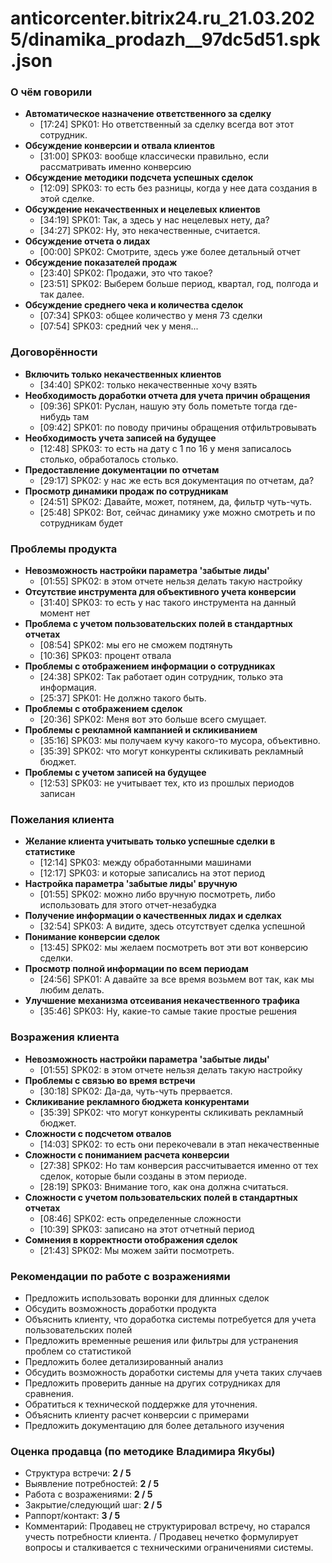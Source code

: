 # anticorcenter.bitrix24.ru_21.03.2025/dinamika_prodazh__97dc5d51.spk.json

### О чём говорили
- **Автоматическое назначение ответственного за сделку**
  - [17:24] SPK01: Но ответственный за сделку всегда вот этот сотрудник.
- **Обсуждение конверсии и отвала клиентов**
  - [31:00] SPK03: вообще классически правильно, если рассматривать именно конверсию
- **Обсуждение методики подсчета успешных сделок**
  - [12:09] SPK03: то есть без разницы, когда у нее дата создания в этой сделке.
- **Обсуждение некачественных и нецелевых клиентов**
  - [34:19] SPK01: Так, а здесь у нас нецелевых нету, да?
  - [34:27] SPK02: Ну, это некачественные, считается.
- **Обсуждение отчета о лидах**
  - [00:00] SPK02: Смотрите, здесь уже более детальный отчет
- **Обсуждение показателей продаж**
  - [23:40] SPK02: Продажи, это что такое?
  - [23:51] SPK02: Выберем больше период, квартал, год, полгода и так далее.
- **Обсуждение среднего чека и количества сделок**
  - [07:34] SPK03: общее количество у меня 73 сделки
  - [07:54] SPK03: средний чек у меня...

### Договорённости
- **Включить только некачественных клиентов**
  - [34:40] SPK02: только некачественные хочу взять
- **Необходимость доработки отчета для учета причин обращения**
  - [09:36] SPK01: Руслан, нашую эту боль пометьте тогда где-нибудь там
  - [09:42] SPK01: по поводу причины обращения отфильтровывать
- **Необходимость учета записей на будущее**
  - [12:48] SPK03: то есть на дату с 1 по 16 у меня записалось столько, обработалось столько.
- **Предоставление документации по отчетам**
  - [29:17] SPK02: у нас же есть вся документация по отчетам, да?
- **Просмотр динамики продаж по сотрудникам**
  - [24:51] SPK02: Давайте, может, потянем, да, фильтр чуть-чуть.
  - [25:48] SPK02: Вот, сейчас динамику уже можно смотреть и по сотрудникам будет

### Проблемы продукта
- **Невозможность настройки параметра 'забытые лиды'**
  - [01:55] SPK02: в этом отчете нельзя делать такую настройку
- **Отсутствие инструмента для объективного учета конверсии**
  - [31:40] SPK03: то есть у нас такого инструмента на данный момент нет
- **Проблема с учетом пользовательских полей в стандартных отчетах**
  - [08:54] SPK02: мы его не сможем подтянуть
  - [10:36] SPK03: процент отвала
- **Проблемы с отображением информации о сотрудниках**
  - [24:38] SPK02: Так работает один сотрудник, только эта информация.
  - [25:37] SPK01: Не должно такого быть.
- **Проблемы с отображением сделок**
  - [20:36] SPK02: Меня вот это больше всего смущает.
- **Проблемы с рекламной кампанией и скликиванием**
  - [35:16] SPK03: мы получаем кучу какого-то мусора, объективно.
  - [35:39] SPK02: что могут конкуренты скликивать рекламный бюджет.
- **Проблемы с учетом записей на будущее**
  - [12:53] SPK03: не учитывает тех, кто из прошлых периодов записан

### Пожелания клиента
- **Желание клиента учитывать только успешные сделки в статистике**
  - [12:14] SPK03: между обработанными машинами
  - [12:17] SPK03: и которые записались на этот период
- **Настройка параметра 'забытые лиды' вручную**
  - [01:55] SPK02: можно либо вручную посмотреть, либо использовать для этого отчет-незабудка
- **Получение информации о качественных лидах и сделках**
  - [32:54] SPK03: А видите, здесь отсутствует сделка успешной
- **Понимание конверсии сделок**
  - [13:45] SPK02: мы желаем посмотреть вот эти вот конверсию сделки.
- **Просмотр полной информации по всем периодам**
  - [24:56] SPK01: А давайте за все время возьмем вот так, как мы любим делать.
- **Улучшение механизма отсеивания некачественного трафика**
  - [35:46] SPK03: Ну, какие-то самые такие простые решения

### Возражения клиента
- **Невозможность настройки параметра 'забытые лиды'**
  - [01:55] SPK02: в этом отчете нельзя делать такую настройку
- **Проблемы с связью во время встречи**
  - [30:18] SPK02: Да-да, чуть-чуть прервается.
- **Скликивание рекламного бюджета конкурентами**
  - [35:39] SPK02: что могут конкуренты скликивать рекламный бюджет.
- **Сложности с подсчетом отвалов**
  - [14:03] SPK02: то есть они перекочевали в этап некачественные
- **Сложности с пониманием расчета конверсии**
  - [27:38] SPK02: Но там конверсия рассчитывается именно от тех сделок, которые были созданы в этом периоде.
  - [28:19] SPK03: Внимание того, как она должна считаться.
- **Сложности с учетом пользовательских полей в стандартных отчетах**
  - [08:46] SPK02: есть определенные сложности
  - [10:39] SPK03: записано на этот отчетный период
- **Сомнения в корректности отображения сделок**
  - [21:43] SPK02: Мы можем зайти посмотреть.

### Рекомендации по работе с возражениями
- Предложить использовать воронки для длинных сделок
- Обсудить возможность доработки продукта
- Объяснить клиенту, что доработка системы потребуется для учета пользовательских полей
- Предложить временные решения или фильтры для устранения проблем со статистикой
- Предложить более детализированный анализ
- Обсудить возможность доработки системы для учета таких случаев
- Предложить проверить данные на других сотрудниках для сравнения.
- Обратиться к технической поддержке для уточнения.
- Объяснить клиенту расчет конверсии с примерами
- Предложить документацию для более детального изучения

### Оценка продавца (по методике Владимира Якубы)
- Структура встречи: **2 / 5**
- Выявление потребностей: **2 / 5**
- Работа с возражениями: **2 / 5**
- Закрытие/следующий шаг: **2 / 5**
- Раппорт/контакт: **3 / 5**
- Комментарий: Продавец не структурировал встречу, но старался учесть потребности клиента. / Продавец нечетко формулирует вопросы и сталкивается с техническими ограничениями системы.
